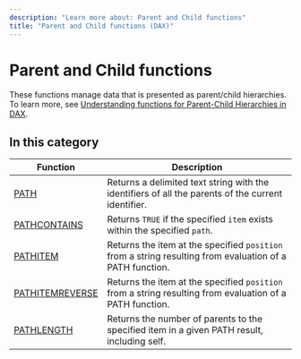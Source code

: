 ```yaml
---
description: "Learn more about: Parent and Child functions"
title: "Parent and Child functions (DAX)"
---
```

# Parent and Child functions

These functions manage data that is presented as parent/child hierarchies. To learn more, see [Understanding functions for Parent-Child Hierarchies in DAX](understanding-functions-for-parent-child-hierarchies-in-dax.md).  
  
## In this category 

|Function  |Description |
|---------|---------|
|[PATH](path-function-dax.md)      |   Returns a delimited text string with the identifiers of all the parents of the current identifier.      |
|[PATHCONTAINS](pathcontains-function-dax.md)     |  Returns `TRUE` if the specified `item` exists within the specified `path`.        |
|[PATHITEM](pathitem-function-dax.md)     |   Returns the item at the specified `position` from a string resulting from evaluation of a PATH function.      |
|[PATHITEMREVERSE](pathitemreverse-function-dax.md)      |  Returns the item at the specified `position` from a string resulting from evaluation of a PATH function.       |
|[PATHLENGTH](pathlength-function-dax.md)     |  Returns the number of parents to the specified item in a given PATH result, including self.        |
